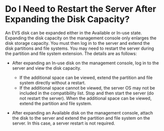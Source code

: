 # Do I Need to Restart the Server After Expanding the Disk Capacity?<a name="evs_faq_0042"></a>

An EVS disk can be expanded either in the Available or In-use state. Expanding the disk capacity on the management console only enlarges the disk storage capacity. You must then log in to the server and extend the disk partitions and file systems. You may need to restart the server during the partition and file system extension. The details are as follows:

-   After expanding an In-use disk on the management console, log in to the server and view the disk capacity.
    -   If the additional space can be viewed, extend the partition and file system directly without a restart.
    -   If the additional space cannot be viewed, the server OS may not be included in the compatibility list. Stop and then start the server \(do not restart the server\). When the additional space can be viewed, extend the partition and file system.

-   After expanding an Available disk on the management console, attach the disk to the server and extend the partition and file system on the server. In this case, a server restart is not required.


